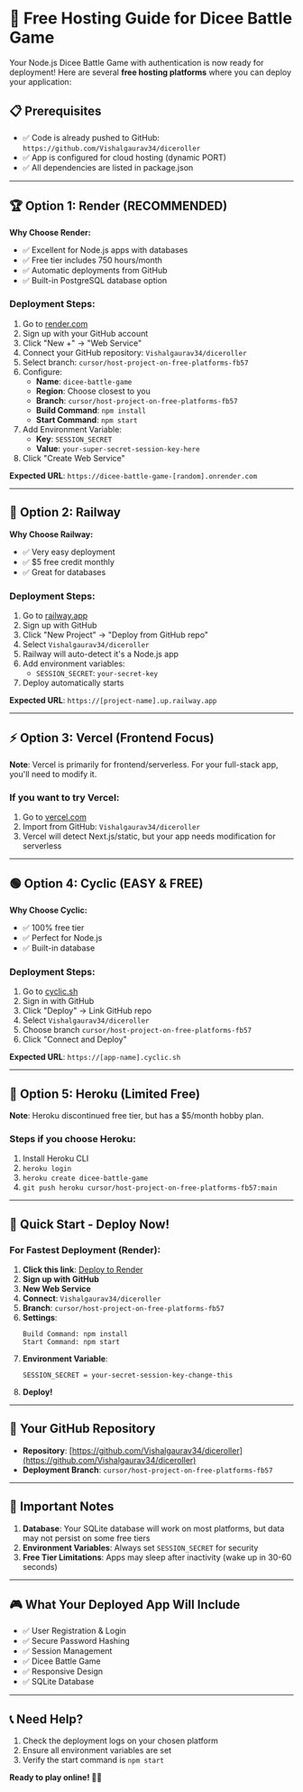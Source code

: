 # 🚀 Free Hosting Guide for Dicee Battle Game

Your Node.js Dicee Battle Game with authentication is now ready for deployment! Here are several **free hosting platforms** where you can deploy your application:

## 📋 Prerequisites
- ✅ Code is already pushed to GitHub: `https://github.com/Vishalgaurav34/diceroller`
- ✅ App is configured for cloud hosting (dynamic PORT)
- ✅ All dependencies are listed in package.json

---

## 🏆 **Option 1: Render (RECOMMENDED)**

**Why Choose Render:**
- ✅ Excellent for Node.js apps with databases
- ✅ Free tier includes 750 hours/month
- ✅ Automatic deployments from GitHub
- ✅ Built-in PostgreSQL database option

### Deployment Steps:
1. Go to [render.com](https://render.com)
2. Sign up with your GitHub account
3. Click "New +" → "Web Service"
4. Connect your GitHub repository: `Vishalgaurav34/diceroller`
5. Select branch: `cursor/host-project-on-free-platforms-fb57`
6. Configure:
   - **Name**: `dicee-battle-game`
   - **Region**: Choose closest to you
   - **Branch**: `cursor/host-project-on-free-platforms-fb57`
   - **Build Command**: `npm install`
   - **Start Command**: `npm start`
7. Add Environment Variable:
   - **Key**: `SESSION_SECRET`
   - **Value**: `your-super-secret-session-key-here`
8. Click "Create Web Service"

**Expected URL**: `https://dicee-battle-game-[random].onrender.com`

---

## 🔷 **Option 2: Railway**

**Why Choose Railway:**
- ✅ Very easy deployment
- ✅ $5 free credit monthly
- ✅ Great for databases

### Deployment Steps:
1. Go to [railway.app](https://railway.app)
2. Sign up with GitHub
3. Click "New Project" → "Deploy from GitHub repo"
4. Select `Vishalgaurav34/diceroller`
5. Railway will auto-detect it's a Node.js app
6. Add environment variables:
   - `SESSION_SECRET`: `your-secret-key`
7. Deploy automatically starts

**Expected URL**: `https://[project-name].up.railway.app`

---

## ⚡ **Option 3: Vercel (Frontend Focus)**

**Note**: Vercel is primarily for frontend/serverless. For your full-stack app, you'll need to modify it.

### If you want to try Vercel:
1. Go to [vercel.com](https://vercel.com)
2. Import from GitHub: `Vishalgaurav34/diceroller`
3. Vercel will detect Next.js/static, but your app needs modification for serverless

---

## 🟢 **Option 4: Cyclic (EASY & FREE)**

**Why Choose Cyclic:**
- ✅ 100% free tier
- ✅ Perfect for Node.js
- ✅ Built-in database

### Deployment Steps:
1. Go to [cyclic.sh](https://cyclic.sh)
2. Sign in with GitHub
3. Click "Deploy" → Link GitHub repo
4. Select `Vishalgaurav34/diceroller`
5. Choose branch `cursor/host-project-on-free-platforms-fb57`
6. Click "Connect and Deploy"

**Expected URL**: `https://[app-name].cyclic.sh`

---

## 🔧 **Option 5: Heroku (Limited Free)**

**Note**: Heroku discontinued free tier, but has a $5/month hobby plan.

### Steps if you choose Heroku:
1. Install Heroku CLI
2. `heroku login`
3. `heroku create dicee-battle-game`
4. `git push heroku cursor/host-project-on-free-platforms-fb57:main`

---

## 🎯 **Quick Start - Deploy Now!**

### For Fastest Deployment (Render):

1. **Click this link**: [Deploy to Render](https://render.com)
2. **Sign up with GitHub**
3. **New Web Service**
4. **Connect**: `Vishalgaurav34/diceroller`
5. **Branch**: `cursor/host-project-on-free-platforms-fb57`
6. **Settings**:
   ```
   Build Command: npm install
   Start Command: npm start
   ```
7. **Environment Variable**:
   ```
   SESSION_SECRET = your-secret-session-key-change-this
   ```
8. **Deploy!**

---

## 🔗 **Your GitHub Repository**
- **Repository**: [https://github.com/Vishalgaurav34/diceroller](https://github.com/Vishalgaurav34/diceroller)
- **Deployment Branch**: `cursor/host-project-on-free-platforms-fb57`

---

## 🚨 **Important Notes**

1. **Database**: Your SQLite database will work on most platforms, but data may not persist on some free tiers
2. **Environment Variables**: Always set `SESSION_SECRET` for security
3. **Free Tier Limitations**: Apps may sleep after inactivity (wake up in 30-60 seconds)

---

## 🎮 **What Your Deployed App Will Include**

- ✅ User Registration & Login
- ✅ Secure Password Hashing
- ✅ Session Management  
- ✅ Dicee Battle Game
- ✅ Responsive Design
- ✅ SQLite Database

---

## 📞 **Need Help?**

1. Check the deployment logs on your chosen platform
2. Ensure all environment variables are set
3. Verify the start command is `npm start`

**Ready to play online! 🎲🎲**